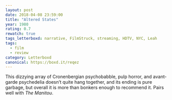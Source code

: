 ```yaml
---
layout: post 
date: 2018-04-08 23:59:00
title: "Altered States"
year: 1980
rating: 0.7
rewatch: true
tags_letterboxd: narrative, FilmStruck, streaming, HDTV, NYC, Leah
tags:
  - film
  - review
category: Letterboxd
canonical: https://boxd.it/reqez
---
```


This dizzying array of Cronenbergian psychobabble, pulp horror, and avant-garde psychedelia doesn’t quite hang together, and its ending is pure garbage, but overall it is more than bonkers enough to recommend it. Pairs well with <cite>The Manitou</cite>.